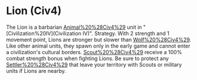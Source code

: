 # Lion (Civ4)

The Lion is a barbarian [Animal%20%28Civ4%29](animal) unit in "[Civilization%20IV](Civilization IV)".
Strategy.
With 2 strength and 1 movement point, Lions are stronger but slower than [Wolf%20%28Civ4%29](Wolves). Like other animal units, they spawn only in the early game and cannot enter a civilization's cultural borders.
[Scout%20%28Civ4%29](Scouts) receive a 100% combat strength bonus when fighting Lions. Be sure to protect any [Settler%20%28Civ4%29](Settlers) that leave your territory with Scouts or military units if Lions are nearby.